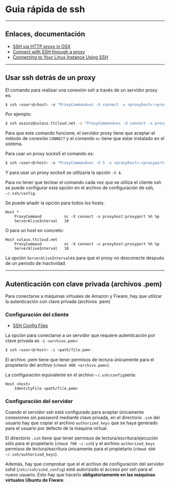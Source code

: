 # Guia rápida de ssh

---

## Enlaces, documentación

* [SSH via HTTP proxy in OSX](http://www.perkin.org.uk/posts/ssh-via-http-proxy-in-osx.html)
* [Connect with SSH through a proxy](https://stackoverflow.com/questions/19161960/connect-with-ssh-through-a-proxy)
* [Connecting to Your Linux Instance Using SSH](http://docs.aws.amazon.com/AWSEC2/latest/UserGuide/AccessingInstancesLinux.html)

---

## Usar ssh detrás de un proxy

El comando para realizar una conexión ssh a través de un servidor proxy es:

```bash
$ ssh <user>@<host> -o "ProxyCommand=nc -X connect -x <proxyhost>:<proxyport> %h %p"
```

Por ejemplo:

```bash
$ ssh asainz@sulaco.ttcloud.net -o "ProxyCommand=nc -X connect -x proxyinternet.tesa:8080 %h %p"
```

Para que este comando funcione, el servidor proxy tiene que aceptar el método de conexión `CONNECT` y el comando `nc` tiene que estar instalado en el sistema.

Para usar un proxy socks5 el comando es:

```bash
$ ssh <user>@<host> -o "ProxyCommand=nc -X 5 -x <proxyhost>:<proxyport> %h %p"
```

Y para usar un proxy socks4 se utilizaría la opción `-X 4`.

Para no tener que teclear el comando cada vez que se utiliza el cliente ssh se puede configurar esta opción en el archivo de configuración de ssh, `~/.ssh/config`.

Se puede añadir la opción para todos los hosts:

	Host *
		ProxyCommand          nc -X connect -x proxyhost:proxyport %h %p
		ServerAliveInterval   10

O para un host en concreto:

	Host sulaco.ttcloud.net
		ProxyCommand          nc -X connect -x proxyhost:proxyport %h %p
		ServerAliveInterval   10

La opción `ServerAliveInterval`es para que el proxy no desconecte después de un periodo de inactividad.

---

## Autenticación con clave privada (archivos .pem)

Para conectarse a máquinas virtuales de Amazon y Fiware, hay que utilizar la autenticación con clave privada (archivos .pem)

### Configuración del cliente

* [SSH Config Files](https://michaelheap.com/ssh-config-files/)

La opción para conectarse a un servidor que requiere autenticación por clave privada es `-i <archivo.pem>`:

```bash
$ ssh <user>@<host> -i <path/file.pem>
```

El archivo .pem tiene que tener permisos de lectura únicamente para el propietario del archivo (`chmod 400 <archivo.pem>`).

La configuracíón equivalente en el archivo `~/.ssh/config`sería:

	Host <host>
		IdentityFile <path/file.pem>

### Configuración del servidor

Cuando el servidor ssh está configurado para aceptar únicamente conexiones sin password mediante clave privada, en el directorio `.ssh` del usuario hay que copiar el archivo `authorized_keys` que se haya generado para el usuario por defecto de la maquina virtual.

El directorio `.ssh` tiene que tener permisos de lectura/escritura/ejecución sólo para el propietario (`chmod 700 ~/.ssh`) y el archivo `authorized_keys` permisos de lectura/escritura únicamente para el propietario (`chmod 600 ~/.ssh/authorized_keys`).

Además, hay que comprobar que el el archivo de configuración del servidor sshd (`/etc/ssh/sshd_config`) esté autorizado el acceso por ssh para el nuevo usuario. Esto hay que hacerlo **obligatoriamente en las máquinas virtuales Ubuntu de Fiware**.
